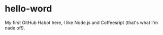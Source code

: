 # hello-word
My first GitHub
Habot here, I like Node.js and Coffeesript (that's what I'm nade of!).
